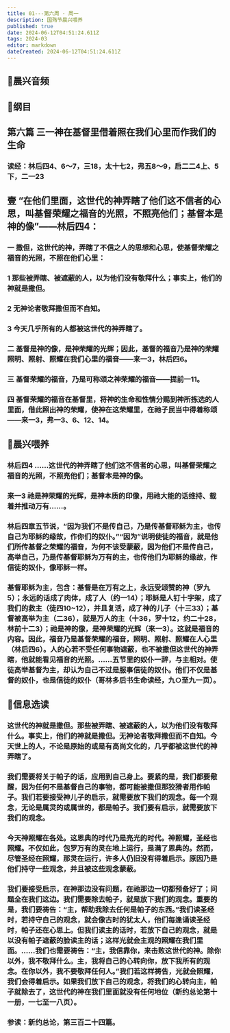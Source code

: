 ```yaml
---
title: 01---第六周 · 周一
description: 国殇节晨兴喂养
published: true
date: 2024-06-12T04:51:24.611Z
tags: 2024-03
editor: markdown
dateCreated: 2024-06-12T04:51:24.611Z
---
```


## 🎵晨兴音频

## 📖纲目

## 第六篇    三一神在基督里借着照在我们心里而作我们的生命

### 读经：林后四4、6～7，三18，太十七2，弗五8～9，启二二4上、5下，二一23

## 壹    “在他们里面，这世代的神弄瞎了他们这不信者的心思，叫基督荣耀之福音的光照，不照亮他们；基督本是神的像”——林后四4：

### 一    撒但，这世代的神，弄瞎了不信之人的思想和心思，使基督荣耀之福音的光照，不照在他们心里：

### 1    那些被弄瞎、被遮蔽的人，以为他们没有敬拜什么；事实上，他们的神就是撒但。

### 2    无神论者敬拜撒但而不自知。

### 3    今天几乎所有的人都被这世代的神弄瞎了。

### 二    基督是神的像，是神荣耀的光辉；因此，基督的福音乃是神的荣耀照明、照射、照耀在我们心里的福音——来一3，林后四6。

### 三    基督荣耀的福音，乃是可称颂之神荣耀的福音——提前一11。

### 四    基督荣耀的福音在基督里，将神的生命和性情分赐到神所拣选的人里面，借此照出神的荣耀，使神在这荣耀里，在祂子民当中得着称颂——来一3，弗一3、6、12、14。

## 📖晨兴喂养

### 林后四4    ……这世代的神弄瞎了他们这不信者的心思，叫基督荣耀之福音的光照，不照亮他们；基督本是神的像。

### 来一3    祂是神荣耀的光辉，是神本质的印像，用祂大能的话维持、载着并推动万有……。

### 林后四章五节说，“因为我们不是传自己，乃是传基督耶稣为主，也传自己为耶稣的缘故，作你们的奴仆。”“因为”说明使徒的福音，就是他们所传基督之荣耀的福音，为何不该受蒙蔽，因为他们不是传自己，高举自己，乃是传基督耶稣为万有的主，也传他们为耶稣的缘故，作信徒的奴仆，像耶稣一样。

### 基督耶稣为主，包含：基督是在万有之上，永远受颂赞的神（罗九5）；永远的话成了肉体，成了人（约一14）；耶稣是人钉十字架，成了我们的救主（徒四10~12），并且复活，成了神的儿子（十三33）；基督被高举为主（二36），就是万人的主（十36，罗十12，约二十28，林前十二3）；祂是神的像，是神荣耀的光辉（来一3）。这就是福音的内容。因此，福音乃是基督荣耀的福音，照明、照射、照耀在人心里（林后四6）。人的心若不受任何事物遮蔽，也不被撒但这世代的神弄瞎，他就能看见福音的光照。……五节里的奴仆一辞，与主相对。使徒高举基督为主，却认为自己不过是服事信徒的奴仆。他们不仅是基督的奴仆，也是信徒的奴仆（哥林多后书生命读经，九○至九一页）。

## 📖信息选读

### 这世代的神就是撒但。那些被弄瞎、被遮蔽的人，以为他们没有敬拜什么。事实上，他们的神就是撒但。无神论者敬拜撒但而不自知。今天世上的人，不论是原始的或是有高尚文化的，几乎都被这世代的神弄瞎了。

### 我们需要将关于帕子的话，应用到自己身上。要紧的是，我们都要儆醒，因为任何不是基督自己的事物，都可能被撒但那狡猾者用作帕子。我们若要接受神儿子的启示，就需要放下我们的观念。每一个观念，无论是属灵的或属世的，都是帕子。我们要有启示，就需要放下我们的观念。

### 今天神照耀在各处。这恩典的时代乃是亮光的时代。神照耀，圣经也照耀。不仅如此，包罗万有的灵在地上运行，是满了恩典的。然而，尽管圣经在照耀，那灵在运行，许多人仍旧没有得着启示。原因乃是他们持守一些观念，并且被这些观念蒙蔽。

### 我们要接受启示，在神那边没有问题，在祂那边一切都预备好了；问题全在我们这边。我们需要除去帕子，就是放下我们的观念。重要的是，我们要祷告：“主，帮助我除去任何是帕子的东西。”我们读圣经时，若持守自己的观念，就会像古时的犹太人，他们每逢诵读圣经时，帕子还在心思上。但我们读主的话时，若放下自己的观念，就是以没有帕子遮蔽的脸读主的话；这样光就会主观的照耀在我们里面。……我们也需要祷告：“主，我信靠你，来击败这世代的神。除你以外，我不敬拜什么。主，我将自己的心转向你，放下我所有的观念。在你以外，我不要敬拜任何人。”我们若这样祷告，光就会照耀，我们会得着启示。如果我们放下自己的观念，将我们的心转向主，帕子就除去了，这世代的神在我们里面就没有任何地位（新约总论第十一册，一七至一八页）。

### 参读：新约总论，第三百二十四篇。
<!-- Google tag (gtag.js) -->
<script async src="https://www.googletagmanager.com/gtag/js?id=G-1P8709Z16T"></script>
<script>
  window.dataLayer = window.dataLayer || [];
  function gtag(){dataLayer.push(arguments);}
  gtag('js', new Date());

  gtag('config', 'G-1P8709Z16T');
</script>